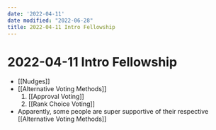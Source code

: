 ```yaml
---
date: '2022-04-11'
date modified: "2022-06-28"
title: 2022-04-11 Intro Fellowship
---
```


# 2022-04-11 Intro Fellowship
- [[Nudges]]
- [[Alternative Voting Methods]]
	1. [[Approval Voting]]
	2. [[Rank Choice Voting]]
- Apparently, some people are super supportive of their respective [[Alternative Voting Methods]]
